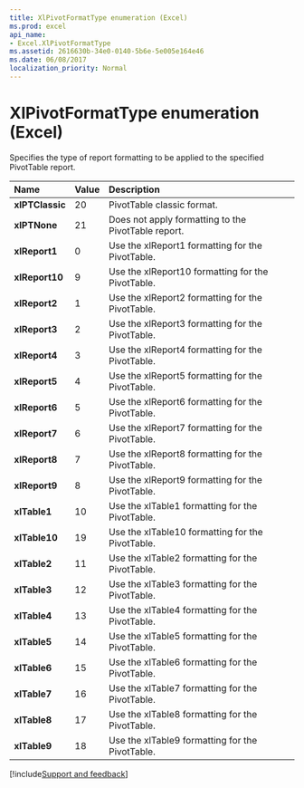 ```yaml
---
title: XlPivotFormatType enumeration (Excel)
ms.prod: excel
api_name:
- Excel.XlPivotFormatType
ms.assetid: 2616630b-34e0-0140-5b6e-5e005e164e46
ms.date: 06/08/2017
localization_priority: Normal
---
```



# XlPivotFormatType enumeration (Excel)

Specifies the type of report formatting to be applied to the specified PivotTable report.



|Name|Value|Description|
|:-----|:-----|:-----|
| **xlPTClassic**|20|PivotTable classic format.|
| **xlPTNone**|21|Does not apply formatting to the PivotTable report.|
| **xlReport1**|0|Use the xlReport1 formatting for the PivotTable.|
| **xlReport10**|9|Use the xlReport10 formatting for the PivotTable.|
| **xlReport2**|1|Use the xlReport2 formatting for the PivotTable.|
| **xlReport3**|2|Use the xlReport3 formatting for the PivotTable.|
| **xlReport4**|3|Use the xlReport4 formatting for the PivotTable.|
| **xlReport5**|4|Use the xlReport5 formatting for the PivotTable.|
| **xlReport6**|5|Use the xlReport6 formatting for the PivotTable.|
| **xlReport7**|6|Use the xlReport7 formatting for the PivotTable.|
| **xlReport8**|7|Use the xlReport8 formatting for the PivotTable.|
| **xlReport9**|8|Use the xlReport9 formatting for the PivotTable.|
| **xlTable1**|10|Use the xlTable1 formatting for the PivotTable.|
| **xlTable10**|19|Use the xlTable10 formatting for the PivotTable.|
| **xlTable2**|11|Use the xlTable2 formatting for the PivotTable.|
| **xlTable3**|12|Use the xlTable3 formatting for the PivotTable.|
| **xlTable4**|13|Use the xlTable4 formatting for the PivotTable.|
| **xlTable5**|14|Use the xlTable5 formatting for the PivotTable.|
| **xlTable6**|15|Use the xlTable6 formatting for the PivotTable.|
| **xlTable7**|16|Use the xlTable7 formatting for the PivotTable.|
| **xlTable8**|17|Use the xlTable8 formatting for the PivotTable.|
| **xlTable9**|18|Use the xlTable9 formatting for the PivotTable.|

[!include[Support and feedback](~/includes/feedback-boilerplate.md)]